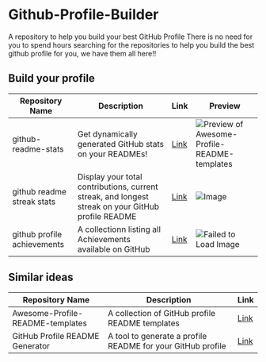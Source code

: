 # Github-Profile-Builder
A repository to help you build your best GitHub Profile
There is no need for you to spend hours searching for the repositories to help you build the best github profile for you, we have them all here!!

## Build your profile

| Repository Name | Description | Link | Preview |
| --- | --- | --- | --- |
| github-readme-stats | Get dynamically generated GitHub stats on your READMEs! | [Link](https://github.com/anuraghazra/github-readme-stats) | ![Preview of Awesome-Profile-README-templates](https://camo.githubusercontent.com/a086ae52d3bc5f63a5a4f6e62ed38d60ed01c2e0096d7ecb802b104f49767e4a/68747470733a2f2f6769746875622d726561646d652d73746174732e76657263656c2e6170702f6170693f757365726e616d653d616e7572616768617a72612673686f775f69636f6e733d74727565267468656d653d6461726b2367682d6461726b2d6d6f64652d6f6e6c79) |
| github readme streak stats | Display your total contributions, current streak, and longest streak on your GitHub profile README | [Link](https://github.com/DenverCoder1/github-readme-streak-stats) | ![Image](https://camo.githubusercontent.com/8b0f40b6a302e6f51e667bcb371b7403b87f21b8242bab4251766375f1b91834/68747470733a2f2f692e696d6775722e636f6d2f625572736a6c702e706e67) |
| github profile achievements | A collectionn listing all Achievements available on GitHub | [Link](https://github.com/Schweinepriester/github-profile-achievements) | ![Failed to Load Image](https://user-images.githubusercontent.com/22199342/179738970-5ab11035-dd5d-4687-ac98-2db952d95ca9.png) |

<!-- below is the template to add to the above table -->
<!--| My Repository Name | A brief description of my repository | [Link](insert link) | ![Preview Image](image-link) |-->

## Similar ideas
| Repository Name | Description | Link |
| --- | --- | --- |
| Awesome-Profile-README-templates | A collection of GitHub profile README templates | [Link](https://github.com/kautukkundan/Awesome-Profile-README-templates) |
| GitHub Profile README Generator | A tool to generate a profile README for your GitHub profile | [Link](https://rahuldkjain.github.io/gh-profile-readme-generator/) |
